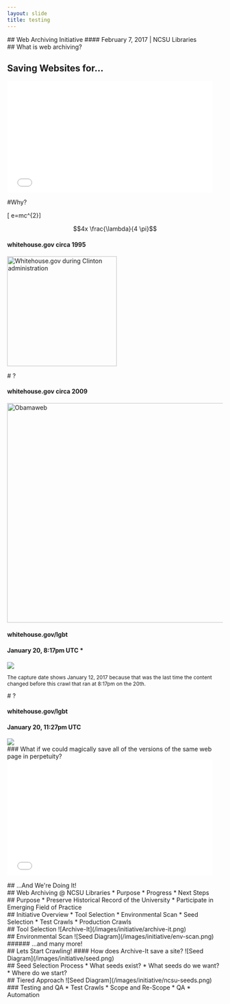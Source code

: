 ```yaml
---
layout: slide
title: testing
---
```


<section data-markdown data-notes="^Note:">
## Web Archiving Initiative
#### February 7, 2017 | NCSU Libraries
</section>

<section data-markdown data-notes="^Note:">
## What is web archiving?
</section>

<section>
<h2>Saving Websites for...</h2>
<iframe src="//giphy.com/embed/l3q2OaMcG9xLbERAA" width="480" height="260" frameBorder="0" class="giphy-embed" allowFullScreen></iframe><p><a href="http://giphy.com/gifs/l3q2OaMcG9xLbERAA"></a></p>
</section>

<section data-markdown data-notes="^Note:">
#Why?

\[ e=mc^{2}\]

$$4x \frac{\lambda}{4 \pi}$$
</section>

<section>
<h4>whitehouse.gov circa 1995</h4>

<a title="By WhiteHouse.gov (http://clinton1.nara.gov) [Public domain], via Wikimedia Commons" href="https://commons.wikimedia.org/wiki/File%3AWhitehouse.gov_during_Clinton_administration.gif"><img width="256" alt="Whitehouse.gov during Clinton administration" src="https://upload.wikimedia.org/wikipedia/commons/f/fc/Whitehouse.gov_during_Clinton_administration.gif"/></a>
</section>

<section data-markdown data-notes="^Note:">
# ?
</section>

<section>
<h4>whitehouse.gov circa 2009</h4>
<a title="By Executive Office of the President; screenshot by Rosserluke (http://www.whitehouse.gov/) [Public domain or CC BY 3.0 (http://creativecommons.org/licenses/by/3.0)], via Wikimedia Commons" href="https://commons.wikimedia.org/wiki/File%3AObamaweb.jpg"><img width="512" alt="Obamaweb" src="https://upload.wikimedia.org/wikipedia/commons/thumb/3/3f/Obamaweb.jpg/512px-Obamaweb.jpg"/></a>
</section>

<section>
<h4>whitehouse.gov/lgbt</h4>
<h4>January 20, 8:17pm UTC * </h4>

<img src="/images/initiative/jan-20-817pm.png">

<p style="font-size: 12px;"> The capture date shows January 12, 2017 because that was the last time the content changed before this crawl that ran at 8:17pm on the 20th.</p>

</section>

<section data-markdown data-notes="^Note:">
# ?
</section>

<section>
<h4>whitehouse.gov/lgbt</h4>
<h4>January 20, 11:27pm UTC</h4>

<img src="/images/initiative/jan-20-1127pm.png">

</section>

<section data-markdown data-notes="^Note:">
### What if we could magically save all of the versions of the same web page in perpetuity?
</section>


<section>
<iframe src="//giphy.com/embed/LwAjTGdSWNRYc" width="480" height="270" frameBorder="0" class="giphy-embed" allowFullScreen></iframe><p><a href="http://giphy.com/gifs/shorts-december-LwAjTGdSWNRYc"></a></p>
</section>

<section data-markdown data-notes="^Note:">
## ...And We're Doing It!
</section>


<section data-markdown data-notes="^Note:">
## Web Archiving @ NCSU Libraries
* Purpose
* Progress
* Next Steps
</section>


<section data-markdown data-notes="^Note:">
## Purpose
* Preserve Historical Record of the University
* Participate in Emerging Field of Practice
</section>


<section data-markdown data-notes="^Note:">
## Initiative Overview
* Tool Selection
* Environmental Scan
* Seed Selection
* Test Crawls
* Production Crawls
</section>


<section data-markdown data-notes="^Note:">
## Tool Selection
![Archive-It](/images/initiative/archive-it.png)
</section>


<section data-markdown data-notes="^Note:">
## Environmental Scan
![Seed Diagram](/images/initiative/env-scan.png)
###### ...and many more!
</section>

<section data-markdown data-notes="^Note:">
## Lets Start Crawling!
#### How does Archive-It save a site?
![Seed Diagram](/images/initiative/seed.png)
</section>

<section data-markdown data-notes="^Note:">
## Seed Selection Process
* What seeds exist?
* What seeds do we want?
* Where do we start?

</section>

<section data-markdown data-notes="^Note:">
## Tiered Approach
![Seed Diagram](/images/initiative/ncsu-seeds.png)

</section>



<section data-markdown data-notes="^Note:">
### Testing and QA
* Test Crawls
* Scope and Re-Scope
* QA
* Automation
</section>
